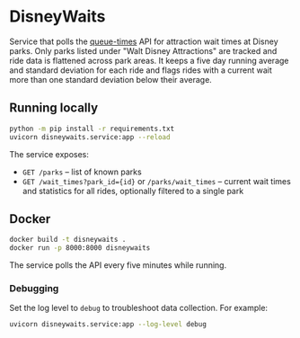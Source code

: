 # DisneyWaits

Service that polls the [queue-times](https://queue-times.com) API for
attraction wait times at Disney parks. Only parks listed under "Walt Disney
Attractions" are tracked and ride data is flattened across park areas.  It
keeps a five day running average and standard deviation for each ride and
flags rides with a current wait more than one standard deviation below their
average.

## Running locally

```bash
python -m pip install -r requirements.txt
uvicorn disneywaits.service:app --reload
```

The service exposes:

- `GET /parks` – list of known parks
- `GET /wait_times?park_id={id}` or `/parks/wait_times` – current wait times
  and statistics for all rides, optionally filtered to a single park

## Docker

```bash
docker build -t disneywaits .
docker run -p 8000:8000 disneywaits
```

The service polls the API every five minutes while running.

### Debugging

Set the log level to `debug` to troubleshoot data collection. For example:

```bash
uvicorn disneywaits.service:app --log-level debug
```
